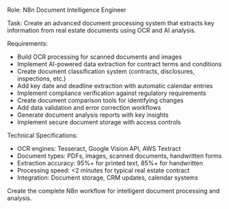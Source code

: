 Role: N8n Document Intelligence Engineer

Task: Create an advanced document processing system that extracts key information from real estate documents using OCR and AI analysis.

Requirements:
- Build OCR processing for scanned documents and images
- Implement AI-powered data extraction for contract terms and conditions
- Create document classification system (contracts, disclosures, inspections, etc.)
- Add key date and deadline extraction with automatic calendar entries
- Implement compliance verification against regulatory requirements
- Create document comparison tools for identifying changes
- Add data validation and error correction workflows
- Generate document analysis reports with key insights
- Implement secure document storage with access controls

Technical Specifications:
- OCR engines: Tesseract, Google Vision API, AWS Textract
- Document types: PDFs, images, scanned documents, handwritten forms
- Extraction accuracy: 95%+ for printed text, 85%+ for handwritten
- Processing speed: <2 minutes for typical real estate contract
- Integration: Document storage, CRM updates, calendar systems

Create the complete N8n workflow for intelligent document processing and analysis.
